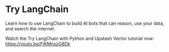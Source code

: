 # Try LangChain
Learn how to use LangChain to build AI bots that can reason, use your data, and search the internet.


Watch the Try LangChain with Python and Upstash Vector tutorial now: 
https://youtu.be/FjKMnszG8Dk

